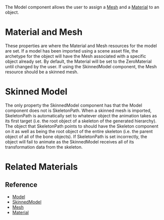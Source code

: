 The Model component allows the user to assign a [Mesh](https://github.com/ZilchEngine/ZilchDocs/blob/master/code_reference/class_reference/mesh.markdown) and a [ Material](https://github.com/ZilchEngine/ZilchDocs/blob/master/zero_editor_documentation/zeromanual/graphics/materials/materials_overview.markdown) to an object.

 # Material and Mesh

These properties are where the Material and Mesh resources for the model are set. If a model has been imported using a scene asset file,  the archetype for the object will have the Mesh associated with a specific object already set. By default, the Material will be set to the ZeroMaterial until changed by the user.  If using the SkinnedModel component, the Mesh resource should be a skinned mesh. 

 # Skinned Model

The only property the SkinnedModel component has that the Model component does not is SkeletonPath. When a skinned mesh is imported, SkeletonPath is automatically set to whatever object the animation takes as its first target (i.e. the root object of a skeleton of the generated hierarchy).  The object that SkeletonPath points to should have the Skeleton component on it as well as being the root object of the entire skeleton (i.e. the parent object of all of the bone objects). If SkeletonPath is set incorrectly, the object will fail to animate as the SkinnedModel receives all of its transformation data from the skeleton.

 # Related Materials
 ## Reference
- [Model](https://github.com/ZilchEngine/ZilchDocs/blob/master/zero_editor_documentation/code_reference/class_reference/model.markdown)
- [SkinnedModel](https://github.com/ZilchEngine/ZilchDocs/blob/master/zero_editor_documentation/code_reference/class_reference/skinnedmodel.markdown)
- [Mesh](https://github.com/ZilchEngine/ZilchDocs/blob/master/zero_editor_documentation/code_reference/class_reference/mesh.markdown)
- [Material](https://github.com/ZilchEngine/ZilchDocs/blob/master/zero_editor_documentation/code_reference/class_reference/material.markdown)
 

 